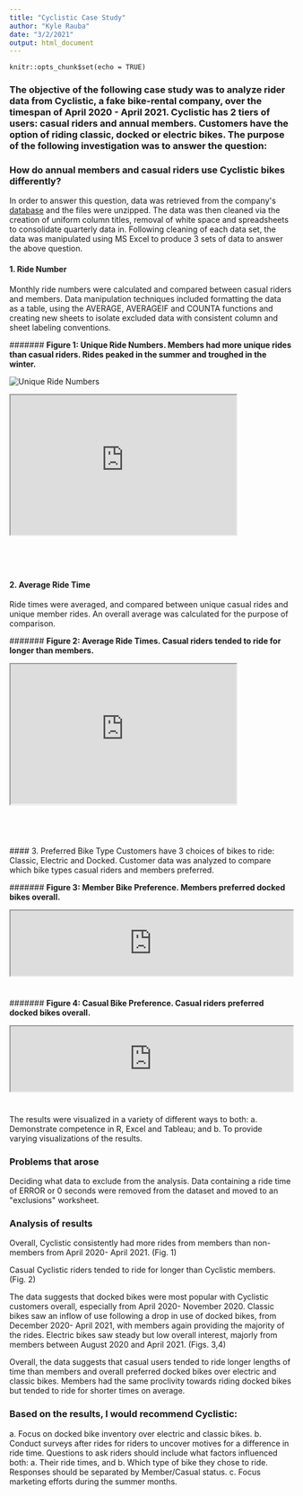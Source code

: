 ```yaml
---
title: "Cyclistic Case Study"
author: "Kyle Rauba"
date: "3/2/2021"
output: html_document
---
```


```{r setup, include=FALSE}
knitr::opts_chunk$set(echo = TRUE)
```

### The objective of the following case study was to analyze rider data from Cyclistic, a fake bike-rental company, over the timespan of April 2020 - April 2021. Cyclistic has 2 tiers of users: casual riders and annual members. Customers have the option of riding classic, docked or electric bikes. The purpose of the following investigation was to answer the question:

### **How do annual members and casual riders use Cyclistic bikes differently?**

In order to answer this question, data was retrieved from the company's <a href="https://divvy-tripdata.s3.amazonaws.com/index.html">database</a> and the files were unzipped. The data was then cleaned via the creation of uniform column titles, removal of white space and spreadsheets to consolidate quarterly data in. Following cleaning of each data set, the data was manipulated using MS Excel to produce 3 sets of data to answer the above question. 

#### 1. Ride Number
Monthly ride numbers were calculated and compared between casual riders and members. Data manipulation techniques included formatting the data as a table, using the AVERAGE, AVERAGEIF and COUNTA functions and creating new sheets to isolate excluded data with consistent column and sheet labeling conventions.

####### **Figure 1: Unique Ride Numbers. Members had more unique rides than casual riders. Rides peaked in the summer and troughed in the winter.**

![Unique Ride Numbers](https://www.kapwing.com/e/622009cd247184005936db6c) <div style="height: 0; padding-bottom: calc(61.83%); position:relative; width: 100%;"><iframe allow="autoplay; gyroscope;" allowfullscreen height="80%" referrerpolicy="strict-origin" src="https://www.kapwing.com/e/622009cd247184005936db6c" style="border:5; height:80%; left:0; overflow:hidden; position:absolute; top:0; width:80%" title="Embedded content made on Kapwing" width="650%"></iframe></div></a></p>
#### 2. Average Ride Time
Ride times were averaged, and compared between unique casual rides and unique member rides. An overall average was calculated for the purpose of comparison.


####### **Figure 2: Average Ride Times. Casual riders tended to ride for longer than members.**
<div style="height: 0; padding-bottom: calc(61.83%); position:relative; width: 100%;"><iframe allow="autoplay; gyroscope;" allowfullscreen height="80%" referrerpolicy="strict-origin" src="https://www.kapwing.com/e/621e6ae344a038007fce899b" style="border:5; height:80%; left:0; overflow:hidden; position:absolute; top:0; width:80%" title="Embedded content made on Kapwing" width="65%"></iframe></div></a></p>
#### 3. Preferred Bike Type
Customers have 3 choices of bikes to ride: Classic, Electric and Docked. Customer data was analyzed to compare which bike types casual riders and members preferred.

####### **Figure 3: Member Bike Preference. Members preferred docked bikes overall.**
<div style="height: 0; padding-bottom: calc(28.65%); position:relative; width: 100%;"><iframe allow="autoplay; gyroscope;" allowfullscreen height="80%" referrerpolicy="strict-origin" src="https://www.kapwing.com/e/62200aac49f8dc0077bf2928" style="border:5; height:80%; left:0; overflow:hidden; position:absolute; top:0; width:100%" title="Embedded content made on Kapwing" width="100%"></iframe></div></a></p>


####### **Figure 4: Casual Bike Preference. Casual riders preferred docked bikes overall.**
<div style="height: 0; padding-bottom: calc(28.65%); position:relative; width: 100%;"><iframe allow="autoplay; gyroscope;" allowfullscreen height="80%" referrerpolicy="strict-origin" src="https://www.kapwing.com/e/62200c363b2a6c00ad36b651" style="border:5; height:80%; left:0; overflow:hidden; position:absolute; top:0; width:100%" title="Embedded content made on Kapwing" width="100%"></iframe></div></a></p>

The results were visualized in a variety of different ways to both: a. Demonstrate competence in R, Excel and Tableau; and b. To provide varying visualizations of the results. 

### Problems that arose
Deciding what data to exclude from the analysis. Data containing a ride time of ERROR or 0 seconds were removed from the dataset and moved to an "exclusions" worksheet.

### Analysis of results 

Overall, Cyclistic consistently had more rides from members than non-members from April 2020- April 2021. (Fig. 1) 

Casual Cyclistic riders tended to ride for longer than Cyclistic members. (Fig. 2)

The data suggests that docked bikes were most popular with Cyclistic customers overall, especially from April 2020- November 2020. Classic bikes saw an inflow of use following a drop in use of docked bikes, from December 2020- April 2021, with members again providing the majority of the rides. Electric bikes saw steady but low overall interest, majorly from members between August 2020 and April 2021. (Figs. 3,4)

Overall, the data suggests that casual users tended to ride longer lengths of time than members and overall preferred docked bikes over electric and classic bikes. Members had the same proclivity towards riding docked bikes but tended to ride for shorter times on average.

### **Based on the results, I would recommend Cyclistic:** 

a. Focus on docked bike inventory over electric and classic bikes.
b. Conduct surveys after rides for riders to uncover motives for a difference in ride time. Questions to ask riders should include what factors influenced both: a. Their ride times, and b. Which type of bike they chose to ride. Responses should be separated by Member/Casual status.
c. Focus marketing efforts during the summer months.
